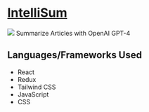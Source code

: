 # [IntelliSum](https://intellisum.netlify.app/)
<img src="/banner.png" />
Summarize Articles with OpenAI GPT-4

## Languages/Frameworks Used
- React
- Redux
- Tailwind CSS
- JavaScript
- CSS

